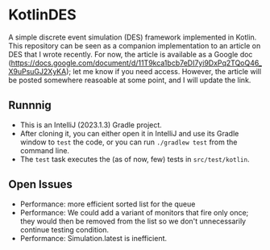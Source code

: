 # KotlinDES

A simple discrete event simulation (DES) framework implemented in Kotlin. This repository can be seen as a companion implementation to an article on DES that I wrote recently. For now, the article is available as a Google doc (https://docs.google.com/document/d/11T9kca1bcb7eDI7yi9DxPq2TQoQ46_X9uPsuGJ2XyKA); let me know if you need access. However, the article will be posted somewhere reasoable at some point, and I will update the link.

## Runnnig

* This is an IntelliJ (2023.1.3) Gradle project. 
* After cloning it, you can either 
open it in IntelliJ and use its Gradle window to `test` the code, or you
can run `./gradlew test` from the command line. 
* The `test` task executes the
(as of now, few) tests in `src/test/kotlin`.


## Open Issues
 
* Performance: more efficient sorted list for the queue
* Performance: We could add a variant of monitors that fire only once;
  they would then be removed from the list so we don't 
  unnecessarily continue testing condition.
* Performance: Simulation.latest is inefficient.
  
